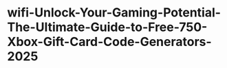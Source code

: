 # wifi-Unlock-Your-Gaming-Potential-The-Ultimate-Guide-to-Free-750-Xbox-Gift-Card-Code-Generators-2025